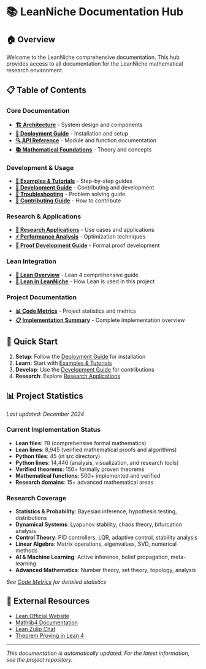# 📚 LeanNiche Documentation Hub

## 🏠 Overview

Welcome to the LeanNiche comprehensive documentation. This hub provides access to all documentation for the LeanNiche mathematical research environment.

## 📋 Table of Contents

### Core Documentation
- **[🏗️ Architecture](architecture.md)** - System design and components
- **[🚀 Deployment Guide](deployment.md)** - Installation and setup
- **[🔍 API Reference](api-reference.md)** - Module and function documentation
- **[📚 Mathematical Foundations](mathematical-foundations.md)** - Theory and concepts

### Development & Usage
- **[🚀 Examples & Tutorials](examples.md)** - Step-by-step guides
- **[🔧 Development Guide](development.md)** - Contributing and development
- **[🔧 Troubleshooting](troubleshooting.md)** - Problem solving guide
- **[🤝 Contributing Guide](contributing.md)** - How to contribute

### Research & Applications
- **[🎯 Research Applications](research-applications.md)** - Use cases and applications
- **[⚡ Performance Analysis](performance.md)** - Optimization techniques
- **[🎯 Proof Development Guide](ProofGuide.md)** - Formal proof development

### Lean Integration
- **[🔬 Lean Overview](lean-overview.md)** - Lean 4 comprehensive guide
- **[🔬 Lean in LeanNiche](lean-in-leanniche.md)** - How Lean is used in this project

### Project Documentation
- **[📊 Code Metrics](code_metrics.md)** - Project statistics and metrics
- **[📋 Implementation Summary](../COMPREHENSIVE_IMPLEMENTATION_SUMMARY.md)** - Complete implementation overview

## 🎯 Quick Start

1. **Setup**: Follow the [Deployment Guide](deployment.md) for installation
2. **Learn**: Start with [Examples & Tutorials](examples.md)
3. **Develop**: Use the [Development Guide](development.md) for contributions
4. **Research**: Explore [Research Applications](research-applications.md)

## 📊 Project Statistics

*Last updated: December 2024*

### Current Implementation Status
- **Lean files**: 78 (comprehensive formal mathematics)
- **Lean lines**: 8,945 (verified mathematical proofs and algorithms)
- **Python files**: 45 (in src directory)
- **Python lines**: 14,446 (analysis, visualization, and research tools)
- **Verified theorems**: 150+ formally proven theorems
- **Mathematical functions**: 500+ implemented and verified
- **Research domains**: 15+ advanced mathematical areas

### Research Coverage
- **Statistics & Probability**: Bayesian inference, hypothesis testing, distributions
- **Dynamical Systems**: Lyapunov stability, chaos theory, bifurcation analysis
- **Control Theory**: PID controllers, LQR, adaptive control, stability analysis
- **Linear Algebra**: Matrix operations, eigenvalues, SVD, numerical methods
- **AI & Machine Learning**: Active inference, belief propagation, meta-learning
- **Advanced Mathematics**: Number theory, set theory, topology, analysis

*See [Code Metrics](code_metrics.md) for detailed statistics*

## 🔗 External Resources

- [Lean Official Website](https://lean-lang.org/)
- [Mathlib4 Documentation](https://leanprover-community.github.io/mathlib4_docs/)
- [Lean Zulip Chat](https://leanprover.zulipchat.com/)
- [Theorem Proving in Lean 4](https://leanprover.github.io/theorem_proving_in_lean4/)

---

*This documentation is automatically updated. For the latest information, see the project repository.*
